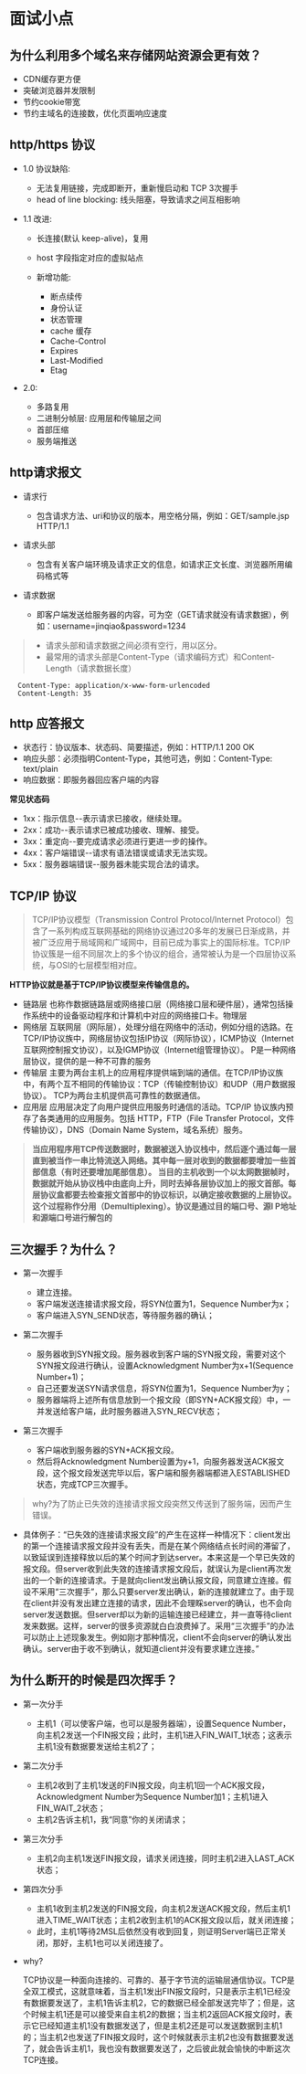 # 面试小点

## 为什么利用多个域名来存储网站资源会更有效？
- CDN缓存更方便
- 突破浏览器并发限制
- 节约cookie带宽
- 节约主域名的连接数，优化页面响应速度

## http/https 协议
- 1.0 协议缺陷:
	+ 无法复用链接，完成即断开，重新慢启动和 TCP 3次握手
	+ head of line blocking: 线头阻塞，导致请求之间互相影响

- 1.1 改进:
	+ 长连接(默认 keep-alive)，复用
	+ host 字段指定对应的虚拟站点

	+ 新增功能:
		+ 断点续传
		+ 身份认证
		+ 状态管理
		+ cache 缓存
		+ Cache-Control
		+ Expires
		+ Last-Modified
		+ Etag
- 2.0:
	+ 多路复用
	+ 二进制分帧层: 应用层和传输层之间
	+ 首部压缩
	+ 服务端推送

## http请求报文
+ 请求行
	- 包含请求方法、uri和协议的版本，用空格分隔，例如：GET/sample.jsp HTTP/1.1

+ 请求头部
	- 包含有关客户端环境及请求正文的信息，如请求正文长度、浏览器所用编码格式等

+ 请求数据
	- 即客户端发送给服务器的内容，可为空（GET请求就没有请求数据），例如：username=jinqiao&password=1234

> - 请求头部和请求数据之间必须有空行，用以区分。
> - 最常用的请求头部是Content-Type（请求编码方式）和Content-Length（请求数据长度）

  ```
	Content-Type: application/x-www-form-urlencoded 
	Content-Length: 35 
  ```

## http 应答报文
- 状态行：协议版本、状态码、简要描述，例如：HTTP/1.1 200 OK
- 响应头部：必须指明Content-Type，其他可选，例如：Content-Type: text/plain
- 响应数据：即服务器回应客户端的内容
 
**常见状态码**
- 1xx：指示信息--表示请求已接收，继续处理。
- 2xx：成功--表示请求已被成功接收、理解、接受。
- 3xx：重定向--要完成请求必须进行更进一步的操作。
- 4xx：客户端错误--请求有语法错误或请求无法实现。
- 5xx：服务器端错误--服务器未能实现合法的请求。


## TCP/IP 协议
> TCP/IP协议模型（Transmission Control Protocol/Internet Protocol）包含了一系列构成互联网基础的网络协议通过20多年的发展已日渐成熟，并被广泛应用于局域网和广域网中，目前已成为事实上的国际标准。TCP/IP协议簇是一组不同层次上的多个协议的组合，通常被认为是一个四层协议系统，与OSI的七层模型相对应。

**HTTP协议就是基于TCP/IP协议模型来传输信息的。**
- 链路层
	也称作数据链路层或网络接口层（网络接口层和硬件层），通常包括操作系统中的设备驱动程序和计算机中对应的网络接口卡。物理层
- 网络层
	互联网层（网际层），处理分组在网络中的活动，例如分组的选路。在TCP/IP协议族中，网络层协议包括IP协议（网际协议），ICMP协议（Internet互联网控制报文协议），以及IGMP协议（Internet组管理协议）。
	P是一种网络层协议，提供的是一种不可靠的服务
- 传输层
	主要为两台主机上的应用程序提供端到端的通信。在TCP/IP协议族中，有两个互不相同的传输协议：TCP（传输控制协议）和UDP（用户数据报协议）。
	TCP为两台主机提供高可靠性的数据通信。
- 应用层
	 应用层决定了向用户提供应用服务时通信的活动。TCP/IP 协议族内预存了各类通用的应用服务。包括 HTTP，FTP（File Transfer Protocol，文件传输协议），DNS（Domain Name System，域名系统）服务。

> **当应用程序用TCP传送数据时，数据被送入协议栈中，然后逐个通过每一层直到被当作一串比特流送入网络。其中每一层对收到的数据都要增加一些首部信息（有时还要增加尾部信息）。  当目的主机收到一个以太网数据帧时，数据就开始从协议栈中由底向上升，同时去掉各层协议加上的报文首部。每层协议盒都要去检查报文首部中的协议标识，以确定接收数据的上层协议。这个过程称作分用（Demultiplexing）。协议是通过目的端口号、源I P地址和源端口号进行解包的**


## 三次握手？为什么？

- 第一次握手
	- 建立连接。
	- 客户端发送连接请求报文段，将SYN位置为1，Sequence Number为x；
	- 客户端进入SYN_SEND状态，等待服务器的确认；
- 第二次握手

	- 服务器收到SYN报文段。服务器收到客户端的SYN报文段，需要对这个SYN报文段进行确认，设置Acknowledgment Number为x+1(Sequence Number+1)；
	- 自己还要发送SYN请求信息，将SYN位置为1，Sequence Number为y；
	- 服务器端将上述所有信息放到一个报文段（即SYN+ACK报文段）中，一并发送给客户端，此时服务器进入SYN_RECV状态；
- 第三次握手
	- 客户端收到服务器的SYN+ACK报文段。
	- 然后将Acknowledgment Number设置为y+1，向服务器发送ACK报文段，这个报文段发送完毕以后，客户端和服务器端都进入ESTABLISHED状态，完成TCP三次握手。

>why?为了防止已失效的连接请求报文段突然又传送到了服务端，因而产生错误。

- 具体例子：“已失效的连接请求报文段”的产生在这样一种情况下：client发出的第一个连接请求报文段并没有丢失，而是在某个网络结点长时间的滞留了，以致延误到连接释放以后的某个时间才到达server。本来这是一个早已失效的报文段。但server收到此失效的连接请求报文段后，就误认为是client再次发出的一个新的连接请求。于是就向client发出确认报文段，同意建立连接。假设不采用“三次握手”，那么只要server发出确认，新的连接就建立了。由于现在client并没有发出建立连接的请求，因此不会理睬server的确认，也不会向server发送数据。但server却以为新的运输连接已经建立，并一直等待client发来数据。这样，server的很多资源就白白浪费掉了。采用“三次握手”的办法可以防止上述现象发生。例如刚才那种情况，client不会向server的确认发出确认。server由于收不到确认，就知道client并没有要求建立连接。”

## 为什么断开的时候是四次挥手？

- 第一次分手
    - 主机1（可以使客户端，也可以是服务器端），设置Sequence Number，向主机2发送一个FIN报文段；此时，主机1进入FIN_WAIT_1状态；这表示主机1没有数据要发送给主机2了；

- 第二次分手

    - 主机2收到了主机1发送的FIN报文段，向主机1回一个ACK报文段，Acknowledgment Number为Sequence Number加1；主机1进入FIN_WAIT_2状态；
    - 主机2告诉主机1，我“同意”你的关闭请求；

- 第三次分手

    - 主机2向主机1发送FIN报文段，请求关闭连接，同时主机2进入LAST_ACK状态；

- 第四次分手

    - 主机1收到主机2发送的FIN报文段，向主机2发送ACK报文段，然后主机1进入TIME_WAIT状态；主机2收到主机1的ACK报文段以后，就关闭连接；
    - 此时，主机1等待2MSL后依然没有收到回复，则证明Server端已正常关闭，那好，主机1也可以关闭连接了。

- why?

	TCP协议是一种面向连接的、可靠的、基于字节流的运输层通信协议。TCP是全双工模式，这就意味着，当主机1发出FIN报文段时，只是表示主机1已经没有数据要发送了，主机1告诉主机2，它的数据已经全部发送完毕了；但是，这个时候主机1还是可以接受来自主机2的数据；当主机2返回ACK报文段时，表示它已经知道主机1没有数据发送了，但是主机2还是可以发送数据到主机1的；当主机2也发送了FIN报文段时，这个时候就表示主机2也没有数据要发送了，就会告诉主机1，我也没有数据要发送了，之后彼此就会愉快的中断这次TCP连接。
